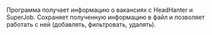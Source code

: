 Программа получает информацию о вакансиях с HeadHanter и SuperJob.
Сохраняет полученную информацию в файл и позволяет работать с ней (добавлять, фильтровать, удалять).
